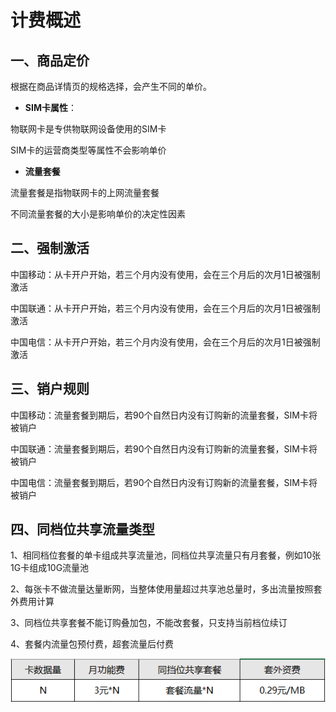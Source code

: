 # 计费概述
## 一、商品定价
根据在商品详情页的规格选择，会产生不同的单价。

* **SIM卡属性**：

物联网卡是专供物联网设备使用的SIM卡

SIM卡的运营商类型等属性不会影响单价
* **流量套餐**

流量套餐是指物联网卡的上网流量套餐

不同流量套餐的大小是影响单价的决定性因素
## 二、强制激活
中国移动：从卡开户开始，若三个月内没有使用，会在三个月后的次月1日被强制激活

中国联通：从卡开户开始，若三个月内没有使用，会在三个月后的次月1日被强制激活

中国电信：从卡开户开始，若三个月内没有使用，会在三个月后的次月1日被强制激活
## 三、销户规则
中国移动：流量套餐到期后，若90个自然日内没有订购新的流量套餐，SIM卡将被销户

中国联通：流量套餐到期后，若90个自然日内没有订购新的流量套餐，SIM卡将被销户

中国电信：流量套餐到期后，若90个自然日内没有订购新的流量套餐，SIM卡将被销户
## 四、同档位共享流量类型
1、相同档位套餐的单卡组成共享流量池，同档位共享流量只有月套餐，例如10张1G卡组成10G流量池

2、每张卡不做流量达量断网，当整体使用量超过共享池总量时，多出流量按照套外费用计算

3、同档位共享套餐不能订购叠加包，不能改套餐，只支持当前档位续订

4、套餐内流量包预付费，超套流量后付费

![共享流量月功能费](../../../../image/Query-Card-Service/flowLiquidBath.png2.png)
